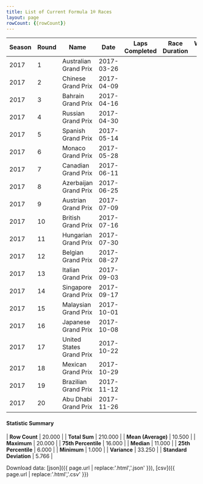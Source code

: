 ```yaml
---
title: List of Current Formula 1® Races
layout: page
rowCount: {{rowCount}}
---
```


| Season | Round | Name | Date | Laps Completed | Race Duration | Winning Driver | Winning Constructor |
|--|--|--|--|--|--|--|--|
| 2017 | 1 | Australian Grand Prix | 2017-03-26 |   |   |   |   |
| 2017 | 2 | Chinese Grand Prix | 2017-04-09 |   |   |   |   |
| 2017 | 3 | Bahrain Grand Prix | 2017-04-16 |   |   |   |   |
| 2017 | 4 | Russian Grand Prix | 2017-04-30 |   |   |   |   |
| 2017 | 5 | Spanish Grand Prix | 2017-05-14 |   |   |   |   |
| 2017 | 6 | Monaco Grand Prix | 2017-05-28 |   |   |   |   |
| 2017 | 7 | Canadian Grand Prix | 2017-06-11 |   |   |   |   |
| 2017 | 8 | Azerbaijan Grand Prix | 2017-06-25 |   |   |   |   |
| 2017 | 9 | Austrian Grand Prix | 2017-07-09 |   |   |   |   |
| 2017 | 10 | British Grand Prix | 2017-07-16 |   |   |   |   |
| 2017 | 11 | Hungarian Grand Prix | 2017-07-30 |   |   |   |   |
| 2017 | 12 | Belgian Grand Prix | 2017-08-27 |   |   |   |   |
| 2017 | 13 | Italian Grand Prix | 2017-09-03 |   |   |   |   |
| 2017 | 14 | Singapore Grand Prix | 2017-09-17 |   |   |   |   |
| 2017 | 15 | Malaysian Grand Prix | 2017-10-01 |   |   |   |   |
| 2017 | 16 | Japanese Grand Prix | 2017-10-08 |   |   |   |   |
| 2017 | 17 | United States Grand Prix | 2017-10-22 |   |   |   |   |
| 2017 | 18 | Mexican Grand Prix | 2017-10-29 |   |   |   |   |
| 2017 | 19 | Brazilian Grand Prix | 2017-11-12 |   |   |   |   |
| 2017 | 20 | Abu Dhabi Grand Prix | 2017-11-26 |   |   |   |   |

#### Statistic Summary

| **Row Count** | 20.000 |
| **Total Sum** | 210.000 |
| **Mean (Average)** | 10.500 |
| **Maximum** | 20.000 |
| **75th Percentile** | 16.000 |
| **Median** | 11.000 |
| **25th Percentile** | 6.000 |
| **Minimum** | 1.000 |
| **Variance** | 33.250 |
| **Standard Deviation** | 5.766 |

Download data: [json]({{ page.url | replace:'.html','.json' }}), [csv]({{ page.url | replace:'.html','.csv' }})
